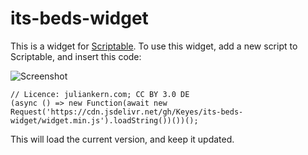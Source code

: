 # its-beds-widget

This is a widget for [Scriptable](https://scriptable.app). To use this widget, add a new script to Scriptable, and insert this code:

![Screenshot](https://github.com/Keyes/its-beds-widget/blob/main/screenshot.png?raw=true "Screenshot")

```
// Licence: juliankern.com; CC BY 3.0 DE
(async () => new Function(await new Request('https://cdn.jsdelivr.net/gh/Keyes/its-beds-widget/widget.min.js').loadString())())();
```

This will load the current version, and keep it updated.
